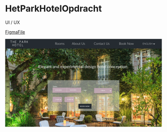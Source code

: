 # HetParkHotelOpdracht
UI / UX 

[FigmaFile](https://www.figma.com/file/rQmdd6gB3eUjQ0aWV9bIXN/Stardekk-Opdracht?node-id=0%3A1)

![Landing](/hpo.png)
